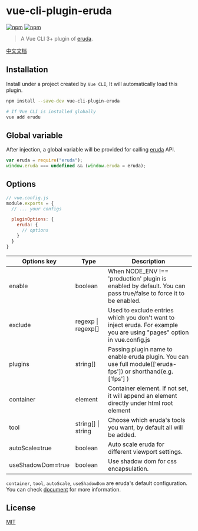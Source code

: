# vue-cli-plugin-eruda

[![npm](https://img.shields.io/npm/v/vue-cli-plugin-eruda.svg)](https://www.npmjs.com/package/vue-cli-plugin-eruda)
[![npm](https://img.shields.io/npm/l/vue-cli-plugin-eruda.svg)](https://www.npmjs.com/package/vue-cli-plugin-eruda)

> A Vue CLI 3+ plugin of [eruda](https://github.com/liriliri/eruda).

[中文文档](https://github.com/XiongAmao/vue-cli-plugin-eruda/blob/master/README-CN.md)

## Installation

Install under a project created by `Vue CLI`, It will automatically load this plugin.

```bash
npm install --save-dev vue-cli-plugin-eruda

# If Vue CLI is installed globally
vue add erudu
```

## Global variable

After injection, a global variable will be provided for calling [eruda](https://github.com/liriliri/eruda) API.

```js
var eruda = require("eruda");
window.eruda === undefined && (window.eruda = eruda);
```

## Options

```js
// vue.config.js
module.exports = {
  // ... your configs 

  pluginOptions: {
    eruda: {
      // options
    }
  }
}
```

<table>
  <thead>
    <tr>
      <th>Options key</th>
      <th>Type</th>
      <th>Description</th>
    </tr>
  </thead>
  <tbody>
    <tr>
      <td>enable</td>
      <td>boolean</td>
      <td>When NODE_ENV !== 'production' plugin is enabled by default. You can pass true/false to force it to be enabled.</td>
    </tr>
    <tr>
      <td>exclude</td>
      <td>regexp | regexp[]</td>
      <td>Used to exclude entries which you don't want to inject eruda. For example you are using "pages" option in vue.config.js</td>
    </tr>
    <tr>
      <td>plugins</td>
      <td>string[]</td>
      <td>Passing plugin name to enable eruda plugin. You can use full module(['eruda-fps']) or shorthand(e.g. ['fps'] )</td>
    </tr>
    <tr>
      <td>container</td>
      <td>element</td>
      <td>Container element. If not set, it will append an element directly under html root element</td>
    </tr>
    <tr>
      <td>tool</td>
      <td>string[] | string</td>
      <td>Choose which eruda's tools you want, by default all will be added.</td>
    </tr>
    <tr>
      <td>autoScale=true</td>
      <td>boolean</td>
      <td>Auto scale eruda for different viewport settings.</td>
    </tr>
    <tr>
      <td>useShadowDom=true</td>
      <td>boolean</td>
      <td>Use shadow dom for css encapsulation.</td>
    </tr>
  </tbody>
</table>

`container`, `tool`, `autoScale`, `useShadowDom` are eruda's default configuration. You can check [document](https://github.com/liriliri/eruda/blob/master/doc/API.md) for more information.

## License

[MIT](http://opensource.org/licenses/MIT)
